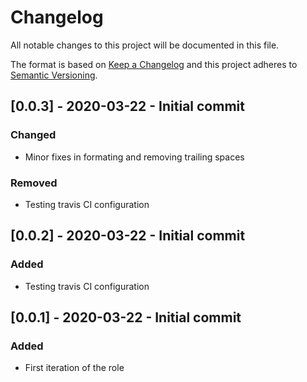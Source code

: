 # Changelog
All notable changes to this project will be documented in this file.

The format is based on [Keep a Changelog](http://keepachangelog.com/en/1.0.0/)
and this project adheres to [Semantic Versioning](http://semver.org/spec/v2.0.0.html).

## [0.0.3] - 2020-03-22 -  Initial commit
### Changed
-  Minor fixes in formating and removing trailing spaces
### Removed
- Testing travis CI configuration

## [0.0.2] - 2020-03-22 -  Initial commit
### Added
- Testing travis CI configuration

## [0.0.1] - 2020-03-22 -  Initial commit
### Added
- First iteration of the role